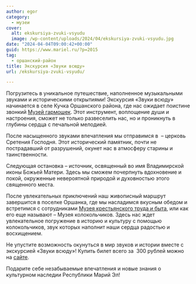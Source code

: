 ```yaml
---
author: egor
category:
  - музеи
cover:
  alt: ekskursiya-zvuki-vsyudu
  image: /wp-content/uploads/2024/04/ekskursiya-zvuki-vsyudu.jpg
date: "2024-04-04T09:00:42+00:00"
guid: https://www.mariel.ru/?p=2015
tag:
  - оршанский-район
title: Экскурсия «Звуки всюду»
url: /ekskursiya-zvuki-vsyudu/

---
```

Погрузитесь в уникальное путешествие, наполненное музыкальными звуками и историческими открытиями! Экскурсия «Звуки всюду» начинается в селе Кучка Оршанского района, где нас ожидает поистине звонкий [Музей гармошек](/muzej-garmoshki-s-kuchka/). Этот инструмент, воплощение души и настроения, сможет не только развеселить нас, но и проникнуть в глубины сердца с печальной мелодией.

После насыщенного звуками впечатления мы отправимся в  – церковь Сретения Господня. Этот исторический памятник, почти не пострадавший от разрушений, окунет нас в атмосферу старины и таинственности.

Следующая остановка – источник, освященный во имя Владимирской иконы Божьей Матери. Здесь мы сможем почерпнуть вдохновение и покой, окруженные невероятной природой и духовностью этого священного места.

После увлекательных приключений наш живописный маршрут завершится в поселке Оршанка, где мы насладимся вкусным обедом и встретимся с сотрудниками [Музея крестьянского труда и быта](/muzej-krestyanskogo-truda-i-byta/), или как его еще называют – Музея колокольчиков. Здесь нас ждет увлекательное погружение в историю и культуру с помощью колокольчиков, звук которых наполнит наши сердца радостью и восхищением.

Не упустите возможность окунуться в мир звуков и истории вместе с экскурсией «Звуки всюду»! Купить билет всего за  300 рублей можно на [сайте](https://muzei-orshanki.ru/#event/2115291).

Подарите себе незабываемые впечатления и новые знания о культурном наследии Республики Марий Эл!
